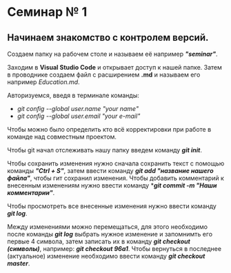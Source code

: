 # Семинар № 1
## Начинаем знакомство с контролем версий.

Создаем папку на рабочем столе и называем её например ***"seminar"***.

Заходим в **Visual Studio Code** и открывает доступ к нашей папке. Затем в проводнике создаем файл с расширением **.md** и называем его например *Education.md*.

Авторизуемся, введя в терминале команды:

* *git config --global user.name "your name"*
* *git config --global user.email "your e-mail"*

Чтобы можно было определить кто всё корректировки при работе в команде над совместным проектом.

Чтобы git начал отслеживать нашу папку введем команду ***git init***.

Чтобы сохранить изменения нужно сначала сохранить текст с помощью команды ***"Ctrl + S"***, затем ввести команду ***git add "название нашего файла"***, чтобы гит сохранил изменения.
Чтобы добавить комментарий к внесенным изменениям нужно ввести команду ****git commit -m "Наши комментарии"***.

Чтобы просмотреть все внесенные изменения нужно ввести команду ***git log***.

Между изменениями можно перемещаться, для этого необходимо после команды ***git log*** выбрать нужное изменение и запомнимть его первые 4 символа, затем записать их в команду ***git checkout (символы)***, например: ***git checkout 96a1***.
Чтобы вернуться в последнее (актуальное) изменение необходимо ввести команду ***git checkout master***. 